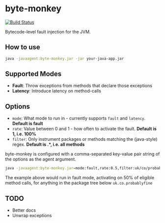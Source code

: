 # byte-monkey

[![Build Status](https://travis-ci.org/mrwilson/byte-monkey.png?branch=master)](https://travis-ci.org/mrwilson/byte-monkey)

Bytecode-level fault injection for the JVM.

## How to use

```bash
java -javaagent:byte-monkey.jar -jar your-java-app.jar
```

## Supported Modes

 * **Fault**: Throw exceptions from methods that declare those exceptions
 * **Latency**: Introduce latency on method-calls

## Options

 * `mode`: What mode to run in - currently supports `fault` and `latency`. **Default is fault**
 * `rate`: Value between 0 and 1 - how often to activate the fault. **Default is 1, i.e. 100%**
 * `filter`: Only instrument packages or methods matching the (java-style) regex. **Default is .*, i.e. all methods**

byte-monkey is configured with a comma-separated key-value pair string of the options as the agent argument.

```bash
java -javaagent:byte-monkey.jar=mode:fault,rate:0.5,filter:uk/co/probablyfine/ -jar your-java-app.jar
```

The example above would run in fault mode, activating on 50% of eligible method calls, for anything in the package tree below `uk.co.probablyfine`

## TODO

 * Better docs
 * Unwrap exceptions
